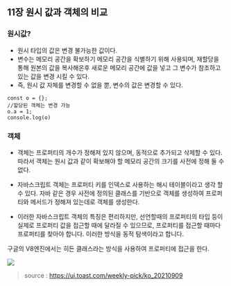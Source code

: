 ## 11장 원시 값과 객체의 비교

### 원시값?

-   원시 타입의 값은 변경 불가능한 값이다.
-   변수는 메모리 공간을 확보하기 메모리 공간을 식별하기 위해 사용되며, 재할당을 통해 원본의 값을 복사해온후 새로운 메모리 공간에 값을 넣고 그 변수가 참조하고 있는 값을 변경 시킬 수 있다.
-   즉, 원시 값 자체를 변경할 수 없을 뿐, 변수의 값은 변경할 수 있다.

```
const o = {};
//할당된 객체는 변경 가능
o.a = 1;
console.log(o)
```

### 객체

-   객체는 프로퍼티의 개수가 정해져 있지 않으며, 동적으로 추가되고 삭제할 수 있다. 따라서 객체는 원시 값과 같이 확보해야 할 메모리 공간의 크기를 사전에 정해 둘 수 없다.

*   자바스크립트 객체는 프로퍼티 키를 인덱스로 사용하는 해시 테이블이라고 생각 할 수 있다. 자바 같은 경우 사전에 정의된 클래스를 기반으로 객체를 생성하여 프로퍼티와 메서드가 정해져 있는데로 객체를 생성한다.

*   이러한 자바스크립트 객체의 특징은 편리하지만, 선언할때의 프로퍼티의 타입 등이 실제로 프로퍼티 값을 접근할 때에 달라질 수 있으므로, 프로퍼티를 접근할 때마다 프로퍼티를 찾아야 합니다.
    이러한 방식을 동적 탐색이라고 합니다.

구글의 V8엔진에서는 히든 클래스라는 방식을 사용하여 프로퍼티에 접근을 한다.

<img src="https://miro.medium.com/max/700/1*0-zCgnZLrFia_zO-V2Btvg.jpeg">

> source : https://ui.toast.com/weekly-pick/ko_20210909
